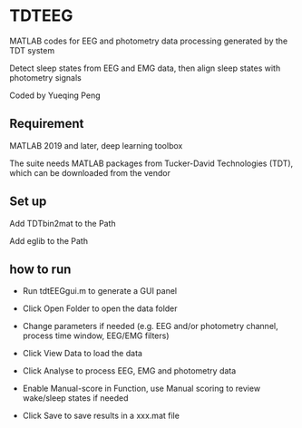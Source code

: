 # TDTEEG
MATLAB codes for EEG and photometry data processing generated by the TDT system

Detect sleep states from EEG and EMG data, then align sleep states with photometry signals

Coded by Yueqing Peng

## Requirement
MATLAB 2019 and later, deep learning toolbox

The suite needs MATLAB packages from Tucker-David Technologies (TDT), which can be downloaded from the vendor

## Set up
Add TDTbin2mat to the Path

Add eglib to the Path

## how to run
* Run tdtEEGgui.m to generate a GUI panel

* Click Open Folder to open the data folder

* Change parameters if needed (e.g. EEG and/or photometry channel, process time window, EEG/EMG filters)

* Click View Data to load the data 

* Click Analyse to process EEG, EMG and photometry data

* Enable Manual-score in Function, use Manual scoring to review wake/sleep states if needed

* Click Save to save results in a xxx.mat file
